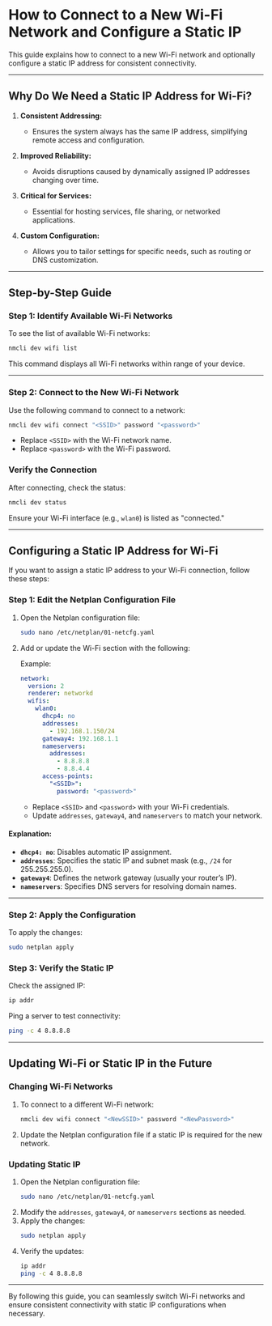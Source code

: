 # How to Connect to a New Wi-Fi Network and Configure a Static IP

This guide explains how to connect to a new Wi-Fi network and optionally configure a static IP address for consistent connectivity.

---

## Why Do We Need a Static IP Address for Wi-Fi?

1. **Consistent Addressing:**
   - Ensures the system always has the same IP address, simplifying remote access and configuration.

2. **Improved Reliability:**
   - Avoids disruptions caused by dynamically assigned IP addresses changing over time.

3. **Critical for Services:**
   - Essential for hosting services, file sharing, or networked applications.

4. **Custom Configuration:**
   - Allows you to tailor settings for specific needs, such as routing or DNS customization.

---

## Step-by-Step Guide

### Step 1: Identify Available Wi-Fi Networks

To see the list of available Wi-Fi networks:
```bash
nmcli dev wifi list
```
This command displays all Wi-Fi networks within range of your device.

---

### Step 2: Connect to the New Wi-Fi Network

Use the following command to connect to a network:
```bash
nmcli dev wifi connect "<SSID>" password "<password>"
```
- Replace `<SSID>` with the Wi-Fi network name.
- Replace `<password>` with the Wi-Fi password.

### Verify the Connection
After connecting, check the status:
```bash
nmcli dev status
```
Ensure your Wi-Fi interface (e.g., `wlan0`) is listed as "connected."

---

## Configuring a Static IP Address for Wi-Fi

If you want to assign a static IP address to your Wi-Fi connection, follow these steps:

### Step 1: Edit the Netplan Configuration File

1. Open the Netplan configuration file:
   ```bash
   sudo nano /etc/netplan/01-netcfg.yaml
   ```

2. Add or update the Wi-Fi section with the following:

   Example:
   ```yaml
   network:
     version: 2
     renderer: networkd
     wifis:
       wlan0:
         dhcp4: no
         addresses:
           - 192.168.1.150/24
         gateway4: 192.168.1.1
         nameservers:
           addresses:
             - 8.8.8.8
             - 8.8.4.4
         access-points:
           "<SSID>":
             password: "<password>"
   ```
   - Replace `<SSID>` and `<password>` with your Wi-Fi credentials.
   - Update `addresses`, `gateway4`, and `nameservers` to match your network.

#### Explanation:
- **`dhcp4: no`**: Disables automatic IP assignment.
- **`addresses`**: Specifies the static IP and subnet mask (e.g., `/24` for 255.255.255.0).
- **`gateway4`**: Defines the network gateway (usually your router’s IP).
- **`nameservers`**: Specifies DNS servers for resolving domain names.

---

### Step 2: Apply the Configuration

To apply the changes:
```bash
sudo netplan apply
```

### Step 3: Verify the Static IP

Check the assigned IP:
```bash
ip addr
```

Ping a server to test connectivity:
```bash
ping -c 4 8.8.8.8
```

---

## Updating Wi-Fi or Static IP in the Future

### Changing Wi-Fi Networks
1. To connect to a different Wi-Fi network:
   ```bash
   nmcli dev wifi connect "<NewSSID>" password "<NewPassword>"
   ```

2. Update the Netplan configuration file if a static IP is required for the new network.

### Updating Static IP
1. Open the Netplan configuration file:
   ```bash
   sudo nano /etc/netplan/01-netcfg.yaml
   ```
2. Modify the `addresses`, `gateway4`, or `nameservers` sections as needed.
3. Apply the changes:
   ```bash
   sudo netplan apply
   ```
4. Verify the updates:
   ```bash
   ip addr
   ping -c 4 8.8.8.8
   ```

---

By following this guide, you can seamlessly switch Wi-Fi networks and ensure consistent connectivity with static IP configurations when necessary.

